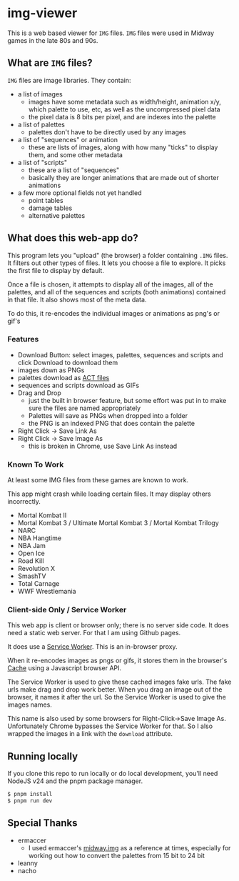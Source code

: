 # img-viewer

This is a web based viewer for `IMG` files. `IMG` files were used in Midway games in the late 80s and 90s.


## What are `IMG` files?

`IMG` files are image libraries. They contain:
- a list of images
  - images have some metadata such as width/height, animation x/y, which palette to use, etc, as well as the uncompressed pixel data
  - the pixel data is 8 bits per pixel, and are indexes into the palette
- a list of palettes
  - palettes don't have to be directly used by any images
- a list of "sequences" or animation
  - these are lists of images, along with how many "ticks" to display them, and some other metadata
- a list of "scripts"
  - these are a list of "sequences"
  - basically they are longer animations that are made out of shorter animations
- a few more optional fields not yet handled
  - point tables
  - damage tables
  - alternative palettes

## What does this web-app do?

This program lets you "upload" (the browser) a folder containing `.IMG` files. It filters
out other types of files. It lets you choose a file to explore. It picks the first file
to display by default.

Once a file is chosen, it attempts to display all of the images, all of the palettes, and all of the sequences and scripts (both animations) contained in that file. It also shows most of the meta data.

To do this, it re-encodes the individual images or animations as png's or gif's

### Features

 - Download Button: select images, palettes, sequences and scripts and click Download to download them
  - images down as PNGs
  - palettes download as [ACT files](https://mugen.fandom.com/wiki/List_of_M.U.G.E.N_file_formats#ACT)
  - sequences and scripts download as GIFs
- Drag and Drop
  - just the built in browser feature, but some effort was put in to make sure the files are named appropriately
  - Palettes will save as PNGs when dropped into a folder
  - the PNG is an indexed PNG that does contain the palette
- Right Click -> Save Link As
- Right Click -> Save Image As
  - this is broken in Chrome, use Save Link As instead

### Known To Work

At least some IMG files from these games are known to work.

This app might crash while loading certain files. It may display others incorrectly. 

- Mortal Kombat II
- Mortal Kombat 3 / Ultimate Mortal Kombat 3 / Mortal Kombat Trilogy
- NARC
- NBA Hangtime
- NBA Jam
- Open Ice
- Road Kill
- Revolution X
- SmashTV
- Total Carnage
- WWF Wrestlemania

### Client-side Only / Service Worker

This web app is client or browser only; there is no server side code. It does need
a static web server. For that I am using Github pages.

It does use a [Service Worker](https://developer.mozilla.org/en-US/docs/Web/API/Service_Worker_API). This is an in-browser proxy. 

When it re-encodes images as pngs or gifs, it stores them in the browser's [Cache](https://developer.mozilla.org/en-US/docs/Web/API/Cache) using a Javascript browser API. 

The Service Worker is used to give these cached images fake urls. The fake urls make drag and drop work better. When you drag an image out of the browser, it names it after the url. So the Service Worker is used to give the images names.

This name is also used by some browsers for Right-Click->Save Image As. Unfortunately Chrome bypasses the Service Worker for that. So I also wrapped the images in a link with the `download` attribute.

## Running locally

If you clone this repo to run locally or do local development, you'll need NodeJS v24 and the pnpm package manager.

```sh
$ pnpm install
$ pnpm run dev
```

## Special Thanks

- ermaccer
  - I used ermaccer's [midway.img](https://github.com/ermaccer/midway.img) as a reference at times, especially for working out how to convert the palettes from 15 bit to 24 bit
- leanny
- nacho